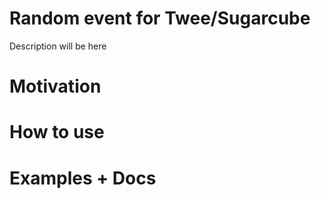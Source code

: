 # Random event for Twee/Sugarcube
Description will be here

# Motivation

# How to use

# Examples + Docs
